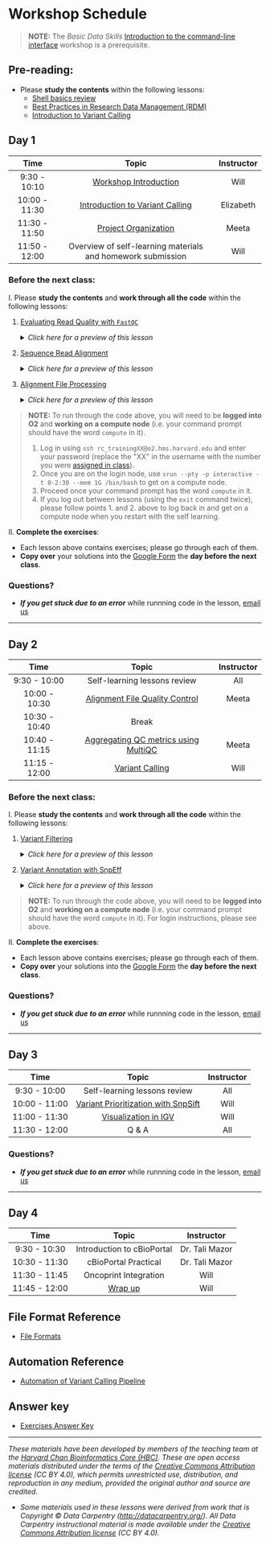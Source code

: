 # Workshop Schedule

> **NOTE:** The *Basic Data Skills* [Introduction to the command-line interface](https://hbctraining.github.io/Intro-to-shell-flipped/schedule/) workshop is a prerequisite.


## Pre-reading:

* Please **study the contents** within the following lessons:
  * [Shell basics review](https://hbctraining.github.io/Intro-to-rnaseq-hpc-salmon-flipped/lessons/shell_review.html)
  * [Best Practices in Research Data Management (RDM)](https://hbctraining.github.io/Intro-to-rnaseq-hpc-salmon-flipped/lessons/04a_data_organization.html)
  * [Introduction to Variant Calling](../lessons/00_intro_to_variant_calling.md) 


## Day 1

| Time |  Topic  | Instructor |
|:-----------:|:----------:|:--------:|
| 9:30 - 10:10 | [Workshop Introduction](../lectures/workshop_intro_slides.pdf) | Will |
| 10:00 - 11:30 | [Introduction to Variant Calling]() | Elizabeth |
| 11:30 - 11:50 | [Project Organization](../lessons/01_data_organization.md) | Meeta |
| 11:50 - 12:00 | Overview of self-learning materials and homework submission | Will |

### Before the next class:

I. Please **study the contents** and **work through all the code** within the following lessons:

  1. [Evaluating Read Quality with `FastQC`](../lessons/02_fastqc.md)
      <details>
       <summary><i>Click here for a preview of this lesson</i></summary>
         <br>The first step in many NGS studies is first to evaluate the read qualites that you received from the sequencing facility. A common tool used for handling this analysis is <code>FastQC</code>. 
         <br><br>This lesson will:<br>
          <ul><li>Implement <code>FastQC</code> to evaluate read qualities</li>
          <li>Evaluate FASTQC quality metrics</li></ul>
          <hr />
        </details>

  2. [Sequence Read Alignment](../lessons/03_sequence_alignment_theory.md)
      <details>
       <summary><i>Click here for a preview of this lesson</i></summary>
         <br>Once we have completed our QC on sequence reads we will be aligning the reads to a reference sequence. This alignment step places each read in genomic space and creates the bedrock for calling variants.
         <br><br>This lesson will:<br>
             <ul><li>Enumerate difficulties with alignment</li>
             <li>Create an <code>sbatch</code> script to align reads</li></ul>
             <hr />
        </details>

  3. [Alignment File Processing ](../lessons/04_alignment_file_processing.md)
      <details>
       <summary><i>Click here for a preview of this lesson</i></summary>
         <br>Before we can call variants from our alignment files, we need to do some processing to clean up the alignment files. The two major concerns here are organizing (sorting) our alignment files for our analyses and removing duplicates.
         <br><br>This lesson will:<br>
             <ul><li>Differentiate between query-sorted and coordinate-sorted alignment files</li>
             <li>Describe and remove duplicate reads</li>
             <li>Process a raw SAM file for input into a BAM for <code>GATK</code></li></ul>
             <hr />
        </details>


> **NOTE:** To run through the code above, you will need to be **logged into O2** and **working on a compute node** (i.e. your command prompt should have the word `compute` in it).
> 1. Log in using `ssh rc_trainingXX@o2.hms.harvard.edu` and enter your password (replace the "XX" in the username with the number you were [assigned in class](https://docs.google.com/spreadsheets/d/1kBlYowhjjHJC9ZovmbBULmbqozKpprM17vZ2wPlhNg0/edit?usp=sharing)). 
> 2. Once you are on the login node, use `srun --pty -p interactive -t 0-2:30 --mem 1G /bin/bash` to get on a compute node.
> 3. Proceed once your command prompt has the word `compute` in it.
> 4. If you log out between lessons (using the `exit` command twice), please follow points 1. and 2. above to log back in and get on a compute node when you restart with the self learning.

II. **Complete the exercises**:
   * Each lesson above contains exercises; please go through each of them.
   * **Copy over** your solutions into the [Google Form](https://forms.gle/N6eRvvQYhGxLkU837) the **day before the next class**.

### Questions?
* ***If you get stuck due to an error*** while runnning code in the lesson, [email us](mailto:hbctraining@hsph.harvard.edu) 

***

## Day 2

| Time |  Topic  | Instructor |
|:-----------:|:----------:|:--------:|
| 9:30 - 10:00 | Self-learning lessons review | All |
| 10:00 - 10:30 | [Alignment File Quality Control](../lessons/05_alignment_QC.md) | Meeta |
| 10:30 - 10:40 | Break |  |
| 10:40 - 11:15 | [Aggregating QC metrics using MultiQC](../lessons/06_aggregate_multiqc.md) | Meeta |
| 11:15 - 12:00 | [Variant Calling](../lessons/07_variant_calling.md) | Will |


### Before the next class:

I. Please **study the contents** and **work through all the code** within the following lessons:

1. [Variant Filtering](../lessons/08_variant_filtering.md) 

      <details>
       <summary><i>Click here for a preview of this lesson</i></summary>
         <br>Now that we have called our raw variants, we will need to filter our data for only high-quality variant calls. Low-quality variant calls can occur for a variety of reasons that we will explore and we will implement steps to exclude them.
         <br><br>This lesson will:<br>
          <ul><li>Filter raw variant calls using <code>FilterMutectCells</code> to reduce errors</li>
          <li>Remove Low-Complexity Regions from the called variants using <code>SnpSift</code> to further reduce errors</li></ul>
        </details>

2. [Variant Annotation with SnpEff](../lessons/09_variant_annotation.md) 

      <details>
       <summary><i>Click here for a preview of this lesson</i></summary>
         <br>With our high-quality variant calls, we would like to know more information about these variants. For example, we might like to know which genes our they are in or how they alter the protein-coding sequence for the genes they are in. In order to do this, we will need to provide annotations for our genes.
         <br><br>This lesson will:<br>
          <ul><li>Annotate a VCF file for functional impacts with `SnpEff`</li>
          <li>Differentiate between an unannotated and annotated VCF file</li></ul>
          <hr />
        </details>

> **NOTE:** To run through the code above, you will need to be **logged into O2** and **working on a compute node** (i.e. your command prompt should have the word `compute` in it). For login instructions, please see above.

II. **Complete the exercises**:
   * Each lesson above contains exercises; please go through each of them.
   * **Copy over** your solutions into the [Google Form](https://forms.gle/WMUnZHsJT3dBiBHi7) the **day before the next class**.
   
### Questions?
* ***If you get stuck due to an error*** while runnning code in the lesson, [email us](mailto:hbctraining@hsph.harvard.edu) 

***

## Day 3

| Time |  Topic  | Instructor |
|:-----------:|:----------:|:--------:|
| 9:30 - 10:00 | Self-learning lessons review | All |
| 10:00 - 11:00 | [Variant Prioritization with SnpSift](../lessons/10_variant_prioritization.md) | Will |
| 11:00 - 11:30 | [Visualization in IGV](../lessons/11_IGV.md) | Will |
| 11:30 - 12:00 | Q & A | All |

### Questions?
* ***If you get stuck due to an error*** while runnning code in the lesson, [email us](mailto:hbctraining@hsph.harvard.edu) 

***

## Day 4

| Time |  Topic  | Instructor |
|:-----------:|:----------:|:--------:|
| 9:30 - 10:30 | Introduction to cBioPortal | Dr. Tali Mazor |
| 10:30 - 11:30 | cBioPortal Practical | Dr. Tali Mazor |
| 11:30 - 11:45 | Oncoprint Integration | Will |
| 11:45 - 12:00 | [Wrap up](../lectures/Variant_calling_wrapup_all.pdf) | Will |

## File Format Reference
* [File Formats](../lessons/file_formats_reference.md)

## Automation Reference
* [Automation of Variant Calling Pipeline](../lessons/automation_of_variant_calling.md)

## Answer key
* [Exercises Answer Key](../answer_key/Answer_key.md)

***

*These materials have been developed by members of the teaching team at the [Harvard Chan Bioinformatics Core (HBC)](http://bioinformatics.sph.harvard.edu/). These are open access materials distributed under the terms of the [Creative Commons Attribution license](https://creativecommons.org/licenses/by/4.0/) (CC BY 4.0), which permits unrestricted use, distribution, and reproduction in any medium, provided the original author and source are credited.*

* *Some materials used in these lessons were derived from work that is Copyright © Data Carpentry (http://datacarpentry.org/). 
All Data Carpentry instructional material is made available under the [Creative Commons Attribution license](https://creativecommons.org/licenses/by/4.0/) (CC BY 4.0).*
